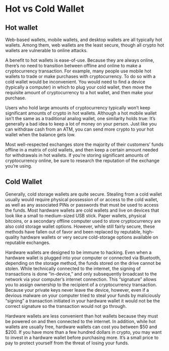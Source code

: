 # Hot vs Cold Wallet

## Hot wallet

Web-based wallets, mobile wallets, and desktop wallets are all typically hot wallets. Among them, web wallets are the least secure, though all crypto hot wallets are vulnerable to online attacks.

A benefit to hot wallets is ease-of-use. Because they are always online, there’s no need to transition between offline and online to make a cryptocurrency transaction. For example, many people use mobile hot wallets to trade or make purchases with cryptocurrency. To do so with a cold wallet would be inconvenient. You would need to find a device (typically a computer) in which to plug your cold wallet, then move the requisite amount of cryptocurrency to a hot wallet, and then make your purchase.

Users who hold large amounts of cryptocurrency typically won’t keep significant amounts of crypto in hot wallets. Although a hot mobile wallet isn’t the same as a traditional analog wallet, one similarity holds true: It’s generally a bad idea to keep a lot of money on your person. Just like you can withdraw cash from an ATM, you can send more crypto to your hot wallet when the balance gets low.

Most well-respected exchanges store the majority of their customers’ funds offline in a matrix of cold wallets, and then keep a certain amount needed for withdrawals in hot wallets. If you’re storing significant amounts of cryptocurrency online, be sure to research the reputation of the exchange you’re using.


## Cold Wallet 
Generally, cold storage wallets are quite secure. Stealing from a cold wallet usually would require physical possession of or access to the cold wallet, as well as any associated PINs or passwords that must be used to access the funds. Most hardware wallets are cold wallets and live on devices that look like a small to medium-sized USB stick. Paper wallets, physical bitcoins, or a secondary offline computer used to store cryptocurrency are also cold storage wallet options. However, while still fairly secure, these methods have fallen out of favor and been replaced by reputable, high-quality hardware wallets or very secure cold-storage options available on reputable exchanges.

Hardware wallets are designed to be immune to hacking. Even when a hardware wallet is plugged into your computer or connected via Bluetooth, depending on the storage method, the funds stored on the drive cannot be stolen. While technically connected to the internet, the signing of transactions is done “in-device,” and only subsequently broadcast to the network via your computer’s internet connection. This “signature” allows you to assign ownership to the recipient of a cryptocurrency transaction. Because your private keys never leave the device, however, even if a devious malware on your computer tried to steal your funds by maliciously “signing” a transaction initiated in your hardware wallet it would not be the correct signature so the transaction would not go through.

Hardware wallets are less convenient than hot wallets because they must be powered on and then connected to the internet. In addition, while hot wallets are usually free, hardware wallets can cost you between $50 and $200. If you have more than a few hundred dollars in crypto, you may want to invest in a hardware wallet before purchasing more. It’s a small price to pay to protect yourself from the threat of losing your funds.


